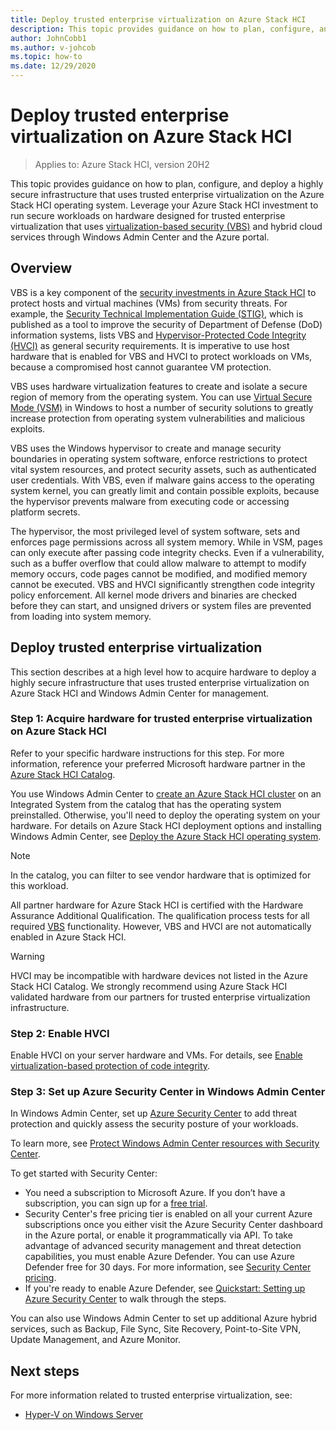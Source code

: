 ```yaml
---
title: Deploy trusted enterprise virtualization on Azure Stack HCI
description: This topic provides guidance on how to plan, configure, and deploy a highly secure infrastructure that uses trusted enterprise virtualization on the Azure Stack HCI operating system.
author: JohnCobb1
ms.author: v-johcob
ms.topic: how-to
ms.date: 12/29/2020
---
```


# Deploy trusted enterprise virtualization on Azure Stack HCI

>Applies to: Azure Stack HCI, version 20H2

This topic provides guidance on how to plan, configure, and deploy a highly secure infrastructure that uses trusted enterprise virtualization on the Azure Stack HCI operating system. Leverage your Azure Stack HCI investment to run secure workloads on hardware designed for trusted enterprise virtualization that uses [virtualization-based security (VBS)](https://docs.microsoft.com/windows-hardware/design/device-experiences/oem-vbs) and hybrid cloud services through Windows Admin Center and the Azure portal.

## Overview
VBS is a key component of the [security investments in Azure Stack HCI](/windows-server/get-started-19/whats-new-19#security) to protect hosts and virtual machines (VMs) from security threats. For example, the [Security Technical Implementation Guide (STIG)](https://nvd.nist.gov/ncp/checklist/914), which is published as a tool to improve the security of Department of Defense (DoD) information systems, lists VBS and [Hypervisor-Protected Code Integrity (HVCI)](https://docs.microsoft.com/windows-hardware/drivers/bringup/device-guard-and-credential-guard) as general security requirements. It is imperative to use host hardware that is enabled for VBS and HVCI to protect workloads on VMs, because a compromised host cannot guarantee VM protection.

VBS uses hardware virtualization features to create and isolate a secure region of memory from the operating system. You can use [Virtual Secure Mode (VSM)](https://docs.microsoft.com/virtualization/hyper-v-on-windows/tlfs/vsm) in Windows to host a number of security solutions to greatly increase protection from operating system vulnerabilities and malicious exploits.

VBS uses the Windows hypervisor to create and manage security boundaries in operating system software, enforce restrictions to protect vital system resources, and protect security assets, such as authenticated user credentials. With VBS, even if malware gains access to the operating system kernel, you can greatly limit and contain possible exploits, because the hypervisor prevents malware from executing code or accessing platform secrets.

The hypervisor, the most privileged level of system software, sets and enforces page permissions across all system memory. While in VSM, pages can only execute after passing code integrity checks. Even if a vulnerability, such as a buffer overflow that could allow malware to attempt to modify memory occurs, code pages cannot be modified, and modified memory cannot be executed. VBS and HVCI significantly strengthen code integrity policy enforcement. All kernel mode drivers and binaries are checked before they can start, and unsigned drivers or system files are prevented from loading into system memory.

## Deploy trusted enterprise virtualization
This section describes at a high level how to acquire hardware to deploy a highly secure infrastructure that uses trusted enterprise virtualization on Azure Stack HCI and Windows Admin Center for management.

### Step 1: Acquire hardware for trusted enterprise virtualization on Azure Stack HCI
Refer to your specific hardware instructions for this step. For more information, reference your preferred Microsoft hardware partner in the [Azure Stack HCI Catalog](https://hcicatalog.azurewebsites.net).

You use Windows Admin Center to [create an Azure Stack HCI cluster](./deploy/create-cluster.md) on an Integrated System from the catalog that has the operating system preinstalled. Otherwise, you'll need to deploy the operating system on your hardware. For details on Azure Stack HCI deployment options and installing Windows Admin Center, see [Deploy the Azure Stack HCI operating system](./deploy/operating-system.md).

   >[!NOTE]
   > In the catalog, you can filter to see vendor hardware that is optimized for this workload.

All partner hardware for Azure Stack HCI is certified with the Hardware Assurance Additional Qualification. The qualification process tests for all required [VBS](https://docs.microsoft.com/windows-hardware/design/device-experiences/oem-vbs) functionality. However, VBS and HVCI are not automatically enabled in Azure Stack HCI.

   >[!WARNING]
   > HVCI may be incompatible with hardware devices not listed in the Azure Stack HCI Catalog. We strongly recommend using Azure Stack HCI validated hardware from our partners for trusted enterprise virtualization infrastructure.

### Step 2: Enable HVCI
Enable HVCI on your server hardware and VMs. For details, see [Enable virtualization-based protection of code integrity](https://docs.microsoft.com/windows/security/threat-protection/device-guard/enable-virtualization-based-protection-of-code-integrity).

### Step 3: Set up Azure Security Center in Windows Admin Center
In Windows Admin Center, set up [Azure Security Center](https://docs.microsoft.com/azure/security-center/security-center-introduction) to add threat protection and quickly assess the security posture of your workloads.

To learn more, see [Protect Windows Admin Center resources with Security Center](https://docs.microsoft.com/azure/security-center/windows-admin-center-integration).

To get started with Security Center:
- You need a subscription to Microsoft Azure. If you don’t have a subscription, you can sign up for a [free trial](https://azure.microsoft.com/free).
- Security Center's free pricing tier is enabled on all your current Azure subscriptions once you either visit the Azure Security Center dashboard in the Azure portal, or enable it programmatically via API.
To take advantage of advanced security management and threat detection capabilities, you must enable Azure Defender. You can use Azure Defender free for 30 days. For more information, see [Security Center pricing](https://azure.microsoft.com/pricing/details/security-center).
- If you're ready to enable Azure Defender, see [Quickstart: Setting up Azure Security Center](https://docs.microsoft.com/azure/security-center/security-center-get-started) to walk through the steps.

You can also use Windows Admin Center to set up additional Azure hybrid services, such as Backup, File Sync, Site Recovery, Point-to-Site VPN, Update Management, and Azure Monitor.

## Next steps
For more information related to trusted enterprise virtualization, see:
- [Hyper-V on Windows Server](/windows-server/virtualization/hyper-v/hyper-v-on-windows-server)
